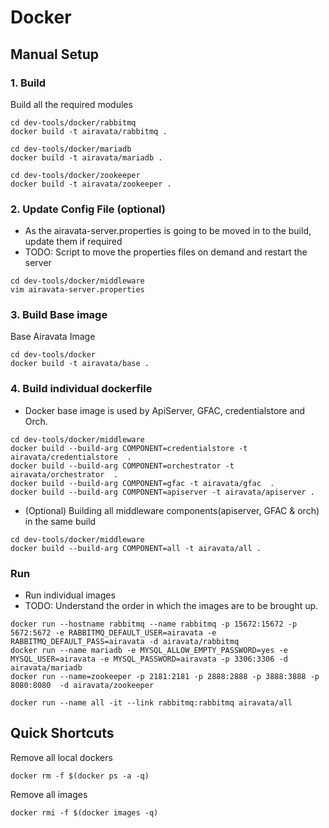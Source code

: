 # Docker

## Manual Setup

### 1. Build 
Build all the required modules 
```
cd dev-tools/docker/rabbitmq
docker build -t airavata/rabbitmq .

cd dev-tools/docker/mariadb
docker build -t airavata/mariadb .

cd dev-tools/docker/zookeeper
docker build -t airavata/zookeeper .
```
### 2. Update Config File (optional)
- As the airavata-server.properties is going to be moved in to the build, update them if required
- TODO: Script to move the properties files on demand and restart the server
```
cd dev-tools/docker/middleware
vim airavata-server.properties
```

### 3. Build Base image
Base Airavata Image
```
cd dev-tools/docker 
docker build -t airavata/base .
```

### 4. Build individual dockerfile
- Docker base image is used by ApiServer, GFAC, credentialstore and Orch.
```
cd dev-tools/docker/middleware
docker build --build-arg COMPONENT=credentialstore -t airavata/credentialstore  .
docker build --build-arg COMPONENT=orchestrator -t airavata/orchestrator  .
docker build --build-arg COMPONENT=gfac -t airavata/gfac  .
docker build --build-arg COMPONENT=apiserver -t airavata/apiserver . 
```
- (Optional) Building all middleware components(apiserver, GFAC & orch) in the same build
```
cd dev-tools/docker/middleware
docker build --build-arg COMPONENT=all -t airavata/all .
```
### Run
- Run individual images
- TODO: Understand the order in which the images are to be brought up.
```
docker run --hostname rabbitmq --name rabbitmq -p 15672:15672 -p 5672:5672 -e RABBITMQ_DEFAULT_USER=airavata -e RABBITMQ_DEFAULT_PASS=airavata -d airavata/rabbitmq
docker run --name mariadb -e MYSQL_ALLOW_EMPTY_PASSWORD=yes -e MYSQL_USER=airavata -e MYSQL_PASSWORD=airavata -p 3306:3306 -d airavata/mariadb
docker run --name=zookeeper -p 2181:2181 -p 2888:2888 -p 3888:3888 -p 8080:8080  -d airavata/zookeeper

docker run --name all -it --link rabbitmq:rabbitmq airavata/all
```

## Quick Shortcuts
Remove all local dockers
```
docker rm -f $(docker ps -a -q)
```
Remove all images
```
docker rmi -f $(docker images -q)
```
